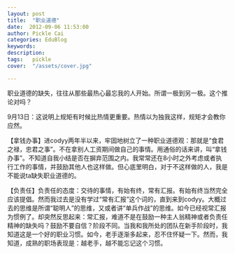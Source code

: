 ```yaml
---
layout: post  
title:  "职业道德"
date:  2012-09-06 11:53:00
author: Pickle Cai  
categories: EduBlog  
keywords: 
description:   
tags:	pickle   
cover:  "/assets/cover.jpg"  

---
```


 职业道德的缺失，往往从那些最热心最忘我的人开始。所谓一极到另一极。这个推论对吗？

9月13日：这说明上规矩有时候比热情更重要。热情以为独我这样，规矩才会教你应然。

【拿钱办事】进codyy两年半以来，牢固地树立了一种职业道德观：那就是“食君之禄，忠君之事”。不在拿别人工资期间做自己的事情。用通俗的话来讲，叫“拿钱办事”。不知道自我小结是否在摒弃范围之内。我常常还在8小时之外考虑或者执行工作的事情，并鼓励其他人也这样做。但心底里明白，对于不这样做的人，我是不能说ta缺失职业道德的。

【负责任】负责任的态度：交待的事情，有始有终，常有汇报。有始有终当然完全应该提倡。然而我过去是没有学过“常有汇报”这个词的，直到来到codyy。大概过去的思维是所谓“聪明人”的思维，又或者讲“单兵作战”的思维。如今已经视常汇报为惯例了。却突然反思起来：常汇报，难道不是在鼓励一种主人翁精神或者负责任精神的缺失吗？鼓励不要自信？阶段不同。当我和我所处的团队在新手阶段时，我知道这是一个好的职业习惯。如今，老手逐渐多起来，忍不住怀疑一下。然而，我知道，成熟的职场表现是：越老手，越不能忘记这个习惯。						

		    
